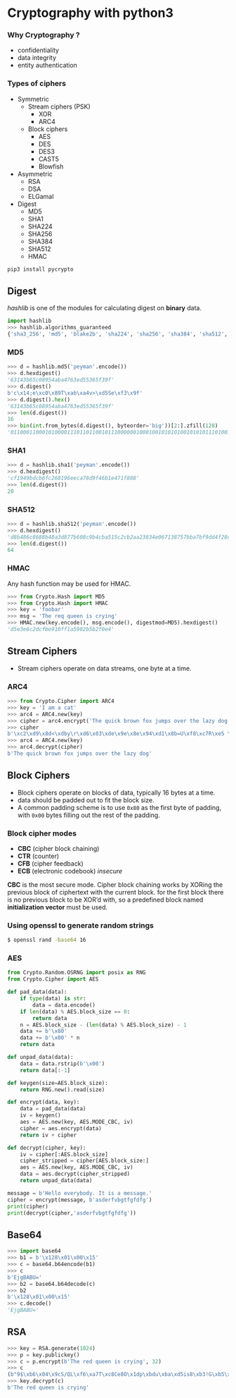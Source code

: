 # Cryptography with python3

### Why Cryptography ?

* confidentiality
* data integrity
* entity authentication

### Types of ciphers

* Symmetric
	- Stream ciphers (PSK)
		- XOR
		- ARC4 
	- Block ciphers
		- AES
		- DES
		- DES3
		- CAST5
		- Blowfish
* Asymmetric
	- RSA
	- DSA
	- ELGamal
* Digest
	- MD5
	- SHA1
	- SHA224
	- SHA256
	- SHA384
	- SHA512
	- HMAC

```bash
pip3 install pycrypto
```

## Digest

*hashlib* is one of the modules for calculating digest on **binary** data.

```python
import hashlib
>>> hashlib.algorithms_guaranteed
{'sha3_256', 'md5', 'blake2b', 'sha224', 'sha256', 'sha384', 'sha512', 'sha1', 'sha3_224', 'sha3_512', 'shake_128', 'shake_256', 'sha3_384', 'blake2s'}
```

### MD5

```python
>>> d = hashlib.md5('peyman'.encode())
>>> d.hexdigest()
'63143b65c08954aba4763ed55365f39f'
>>> d.digest()
b'c\x14;e\xc0\x89T\xab\xa4v>\xd5Se\xf3\x9f'
>>> d.digest().hex()
'63143b65c08954aba4763ed55365f39f'
>>> len(d.digest())
16
>>> bin(int.from_bytes(d.digest(), byteorder='big'))[2:].zfill(128)
'01100011000101000011101101100101110000001000100101010100101010111010010001110110001111101101010101010011011001011111001110011111'
```

### SHA1

```python
>>> d = hashlib.sha1('peyman'.encode())
>>> d.hexdigest()
'cf1949bdcb6fc268196eeca78d9f46b1e471f808'
>>> len(d.digest())
20
```

### SHA512

```python
>>> d = hashlib.sha512('peyman'.encode())
>>> d.hexdigest()
'd8b486c8688b48a3d877b608c9b4cba515c2cb2aa23834e067138757bba7bf9dd4f28d50ecc6ea2e3c6f53c1d988cf7c723cd9c708e744fe46324c0e05a4c4b3'
>>> len(d.digest())
64
```

### HMAC

Any hash function may be used for HMAC.

```python
>>> from Crypto.Hash import MD5
>>> from Crypto.Hash import HMAC
>>> key = 'foobar'
>>> msg = 'The req queen is crying'
>>> HMAC.new(key.encode(), msg.encode(), digestmod=MD5).hexdigest()
'd5e3e6c2dcfbe910ff1a5982b5b2f0e4'
```

## Stream Ciphers

* Stream ciphers operate on data streams, one byte at a time. 

### ARC4

```python
>>> from Crypto.Cipher import ARC4
>>> key = 'I am a cat'
>>> arc4 = ARC4.new(key)
>>> cipher = arc4.encrypt('The quick brown fox jumps over the lazy dog')
>>> cipher
b'\xc2\xd9\x8d<\xdby\r\xd6\x03\xde\x9e\x8e\x94\xd1\x8b=U\xf8\xc7R\xe5 \xc9\x8c\xc4"\xea\xfe\x96[-\xe4\xddj\x90%c\xfa\xd1\n3f\xd4'
>>> arc4 = ARC4.new(key)
>>> arc4.decrypt(cipher)
b'The quick brown fox jumps over the lazy dog'
```

## Block Ciphers

* Block ciphers operate on blocks of data, typically 16 bytes at a time.
* data should be padded out to fit the block size.
* A common padding scheme is to use `0x80` as the first byte of padding, with `0x00` bytes filling out the rest of the padding.

### Block cipher modes

* **CBC** (cipher block chaining)
* **CTR** (counter)
* **CFB** (cipher feedback)
* **ECB** (electronic codebook) *insecure*

**CBC** is the most secure mode. Cipher block chaining works by XORing the previous block of ciphertext with the current block. for the first block there is no previous block to be XOR’d with, so a predefined block named **initialization vector** must be used.

### Using openssl to generate random strings

```bash
$ openssl rand -base64 16
```


### AES

```python
from Crypto.Random.OSRNG import posix as RNG
from Crypto.Cipher import AES

def pad_data(data):
    if type(data) is str:
        data = data.encode()
    if len(data) % AES.block_size == 0:
        return data
    n = AES.block_size - (len(data) % AES.block_size) - 1
    data += b'\x80'
    data += b'\x00' * n
    return data

def unpad_data(data):
    data = data.rstrip(b'\x00')
    return data[:-1]

def keygen(size=AES.block_size):
    return RNG.new().read(size)

def encrypt(data, key):
    data = pad_data(data)
    iv = keygen()
    aes = AES.new(key, AES.MODE_CBC, iv)
    cipher = aes.encrypt(data)
    return iv + cipher

def decrypt(cipher, key):
    iv = cipher[:AES.block_size]
    cipher_stripped = cipher[AES.block_size:]
    aes = AES.new(key, AES.MODE_CBC, iv)
    data = aes.decrypt(cipher_stripped)
    return unpad_data(data)

message = b'Hello everybody. It is a message.'
cipher = encrypt(message, b'asderfvbgtfgfdfg')
print(cipher)
print(decrypt(cipher,'asderfvbgtfgfdfg'))
```

## Base64

```python
>>> import base64
>>> b1 = b'\x128\x01\x00\x15'
>>> c = base64.b64encode(b1)
>>> c
b'EjgBABU='
>>> b2 = base64.b64decode(c)
>>> b2
b'\x128\x01\x00\x15'
>>> c.decode()
'EjgBABU='
```

## RSA

```python
>>> key = RSA.generate(1024)
>>> p = key.publickey()
>>> c = p.encrypt(b'The red queen is crying', 32)
>>> c
(b"9$\xb6\x04\x9cS/QL\xf6\xa7T\xc8Ce8O\x1dp\xbdu\xba\xd5is8\xb3!G\xb5\x9d\xcdK\x89\x95q\xda\x94b(@z\xe2!\xdc\xab\xa2V\xa1\xbc\xf1'\xa0\xa8j\xe0wxFL4\xb3\x18}\\\x12\x19vv\xee\x13m\xd3\xf1\xc4wU\x8aC\xf7j\xe2\xd0\x80\x96\x93\x14WC\x16\xc9]rt\xf0\x7f\xa6\\\xe55\xa3\x86\xdc\xd9\x19P\x19&\x81\x0e\x02\xfc\xab\xc5Y\xc7\x8f\xf8<\x03d\x01\xe7\xfd\xfc\xfdI8",)
>>> key.decrypt(c)
b'The red queen is crying'
```
